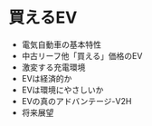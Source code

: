 # 買えるEV

- 電気自動車の基本特性
- 中古リーフ他「買える」価格のEV
- 激変する充電環境
- EVは経済的か
- EVは環境にやさしいか
- EVの真のアドバンテージ-V2H
- 将来展望
